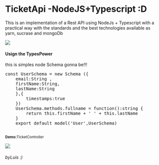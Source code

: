 # TicketApi -NodeJS+Typescript :D
This is an implementation of a Rest API using NodeJs + Typescript with a practical way with the standards and the best technologies  available as yarn, sucrase and mongoDb

<img src="https://miro.medium.com/max/1756/1*fzcYZIhdZjuQaT8gTk1YAQ.png">
<br/>
<h4>Usign the TypesPower</h4>
  <p>this is simples node Schema gonna be!!!</p>
  
  <pre>const UserSchema = new Schema ({
    email:String ,
    firstName:String,
    lastName:String
    },{
        timestamps:true
    })
    UserSchema.methods.fullname = function():string {
        return this.firstName + ' ' + this.lastName
    }
    export default model<User>('User',UserSchema)
  </pre>

<p><small><b>Demo:</b>TicketController</small></p>
<img src="https://drive.google.com/uc?export=view&id=1WMr-2RMVG82FyE-7JHIL4VtovoEroR3Y">

###### byLuis :)
